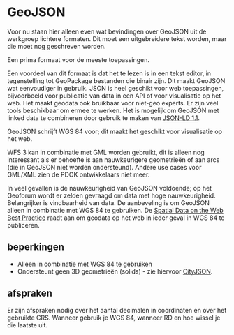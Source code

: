 # GeoJSON

<p class='note'>Voor nu staan hier alleen even wat bevindingen over GeoJSON uit de werkgroep lichtere formaten. Dit moet een uitgebreidere tekst worden, maar die moet nog geschreven worden. </p>

Een prima formaat voor de meeste toepassingen.

Een voordeel van dit formaat is dat het te lezen is in een tekst editor, in tegenstelling tot GeoPackage bestanden die binair zijn. Dit maakt GeoJSON wat eenvoudiger in gebruik. JSON is heel geschikt voor web toepassingen, bijvoorbeeld voor publicatie van data in een API of voor visualisatie op het web. Het maakt geodata ook bruikbaar voor niet-geo experts. Er zijn veel tools beschikbaar om ermee te werken. Het is mogelijk om GeoJSON met linked data te combineren door gebruik te maken van [JSON-LD 1.1](https://www.w3.org/TR/json-ld11/). 

GeoJSON schrijft WGS 84 voor; dit maakt het geschikt voor visualisatie op het web.

WFS 3 kan in combinatie met GML worden gebruikt, dit is alleen nog interessant als er behoefte is aan nauwkeurigere geometrieën of aan arcs (die in GeoJSON niet worden ondersteund). Andere use cases voor GML/XML zien de PDOK ontwikkelaars niet meer.

In veel gevallen is de nauwkeurigheid van GeoJSON voldoende; op het Geoforum wordt er zelden gevraagd om data met hoge nauwkeurigheid. Belangrijker is vindbaarheid van data. De aanbeveling is om GeoJSON alleen in combinatie met WGS 84 te gebruiken. De [Spatial Data on the Web Best Practice](https://www.w3.org/TR/sdw-bp/#bp-crs-choice) raadt aan om geodata op het web in ieder geval in WGS 84 te publiceren.  

## beperkingen
- Alleen in combinatie met WGS 84 te gebruiken
- Ondersteunt geen 3D geometrieën (solids) - zie hiervoor [CityJSON](https://www.cityjson.org).

## afspraken
Er zijn afspraken nodig over het aantal decimalen in coordinaten en over het gebruikte CRS. Wanneer gebruik je WGS 84, wanneer RD en hoe wissel je die laatste uit. 